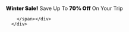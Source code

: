 <div class="w3-row w3-text-white w3-deep-orange" style="padding: 1px 12px ;  z-index: 4;">
        <div class="aa"></div>
        <div class="w3-content" style="max-width: 1100px;">
          <span class="w3-col l12  m12 s12 w3-small w3-center" style="padding: 8px 0px ;"><span><b style="font-weight:900;">Winter Sale!</b> Save Up To <b style="font-weight:900;">70% Off</b> On Your Trip
            </span>
    
    
        </span></div>
      </div>